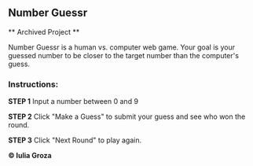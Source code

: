 ## Number Guessr

** Archived Project ** <br>

Number Guessr is a human vs. computer web game. Your goal is your guessed number to be closer to the target number than the computer's guess.

### Instructions:
**STEP 1**
Input a number between 0 and 9

**STEP 2**
Click "Make a Guess" to submit your guess and see who won the round.

**STEP 3**
Click "Next Round" to play again.

**© Iulia Groza**
